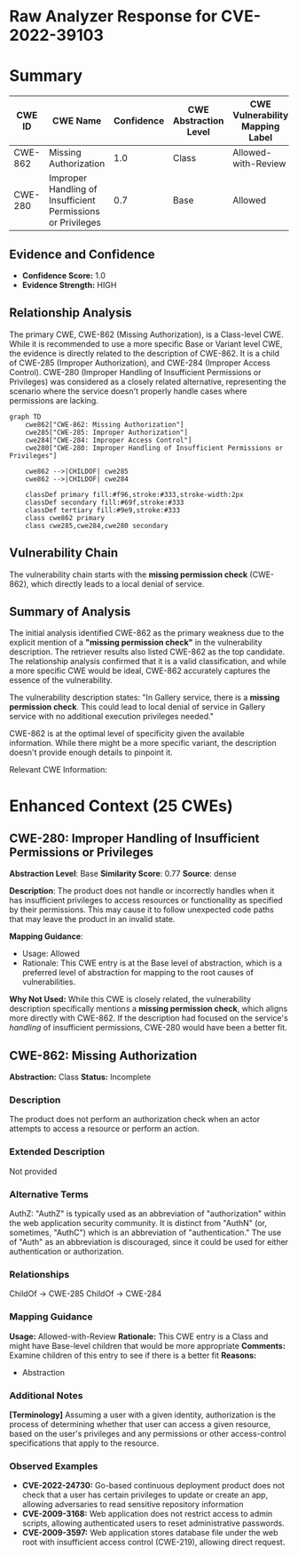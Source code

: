 # Raw Analyzer Response for CVE-2022-39103

# Summary
| CWE ID | CWE Name | Confidence | CWE Abstraction Level | CWE Vulnerability Mapping Label | CWE-Vulnerability Mapping Notes |
|---|---|---|---|---|---|
| CWE-862 | Missing Authorization | 1.0 | Class | Allowed-with-Review | Primary CWE |
| CWE-280 | Improper Handling of Insufficient Permissions or Privileges | 0.7 | Base | Allowed | Secondary Candidate |

## Evidence and Confidence

*   **Confidence Score:** 1.0
*   **Evidence Strength:** HIGH

## Relationship Analysis
The primary CWE, CWE-862 (Missing Authorization), is a Class-level CWE. While it is recommended to use a more specific Base or Variant level CWE, the evidence is directly related to the description of CWE-862. It is a child of CWE-285 (Improper Authorization), and CWE-284 (Improper Access Control). CWE-280 (Improper Handling of Insufficient Permissions or Privileges) was considered as a closely related alternative, representing the scenario where the service doesn't properly handle cases where permissions are lacking.

```mermaid
graph TD
    cwe862["CWE-862: Missing Authorization"]
    cwe285["CWE-285: Improper Authorization"]
    cwe284["CWE-284: Improper Access Control"]
    cwe280["CWE-280: Improper Handling of Insufficient Permissions or Privileges"]

    cwe862 -->|CHILDOF| cwe285
    cwe862 -->|CHILDOF| cwe284
    
    classDef primary fill:#f96,stroke:#333,stroke-width:2px
    classDef secondary fill:#69f,stroke:#333
    classDef tertiary fill:#9e9,stroke:#333
    class cwe862 primary
    class cwe285,cwe284,cwe280 secondary
```

## Vulnerability Chain
The vulnerability chain starts with the **missing permission check** (CWE-862), which directly leads to a local denial of service.

## Summary of Analysis
The initial analysis identified CWE-862 as the primary weakness due to the explicit mention of a **"missing permission check"** in the vulnerability description. The retriever results also listed CWE-862 as the top candidate. The relationship analysis confirmed that it is a valid classification, and while a more specific CWE would be ideal, CWE-862 accurately captures the essence of the vulnerability.

The vulnerability description states: "In Gallery service, there is a **missing permission check**. This could lead to local denial of service in Gallery service with no additional execution privileges needed."

CWE-862 is at the optimal level of specificity given the available information. While there might be a more specific variant, the description doesn't provide enough details to pinpoint it.

Relevant CWE Information:

# Enhanced Context (25 CWEs)

## CWE-280: Improper Handling of Insufficient Permissions or Privileges 
**Abstraction Level**: Base
**Similarity Score**: 0.77
**Source**: dense

**Description**:
The product does not handle or incorrectly handles when it has insufficient privileges to access resources or functionality as specified by their permissions. This may cause it to follow unexpected code paths that may leave the product in an invalid state.

**Mapping Guidance**:
- Usage: Allowed
- Rationale: This CWE entry is at the Base level of abstraction, which is a preferred level of abstraction for mapping to the root causes of vulnerabilities.

**Why Not Used:** While this CWE is closely related, the vulnerability description specifically mentions a **missing permission check**, which aligns more directly with CWE-862. If the description had focused on the service's *handling* of insufficient permissions, CWE-280 would have been a better fit.

## CWE-862: Missing Authorization
**Abstraction:** Class
**Status:** Incomplete

### Description
The product does not perform an authorization check when an actor attempts to access a resource or perform an action.

### Extended Description
Not provided

### Alternative Terms
AuthZ: "AuthZ" is typically used as an abbreviation of "authorization" within the web application security community. It is distinct from "AuthN" (or, sometimes, "AuthC") which is an abbreviation of "authentication." The use of "Auth" as an abbreviation is discouraged, since it could be used for either authentication or authorization.

### Relationships
ChildOf -> CWE-285
ChildOf -> CWE-284

### Mapping Guidance
**Usage:** Allowed-with-Review
**Rationale:** This CWE entry is a Class and might have Base-level children that would be more appropriate
**Comments:** Examine children of this entry to see if there is a better fit
**Reasons:**
- Abstraction

### Additional Notes
**[Terminology]** Assuming a user with a given identity, authorization is the process of determining whether that user can access a given resource, based on the user's privileges and any permissions or other access-control specifications that apply to the resource.

### Observed Examples
- **CVE-2022-24730:** Go-based continuous deployment product does not check that a user has certain privileges to update or create an app, allowing adversaries to read sensitive repository information
- **CVE-2009-3168:** Web application does not restrict access to admin scripts, allowing authenticated users to reset administrative passwords.
- **CVE-2009-3597:** Web application stores database file under the web root with insufficient access control (CWE-219), allowing direct request.